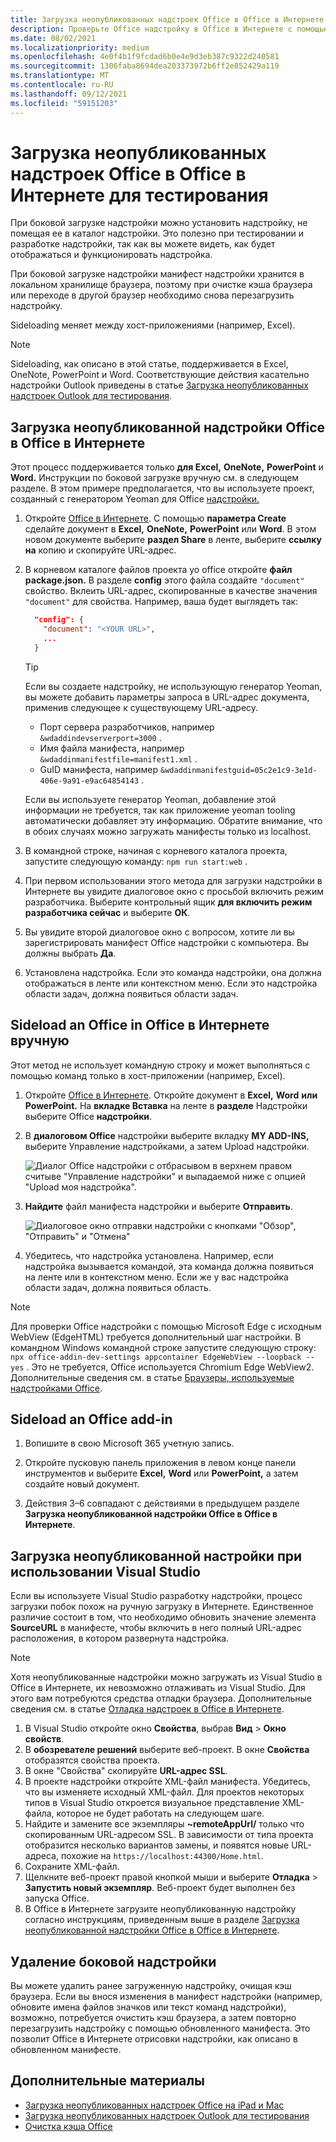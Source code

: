 ```yaml
---
title: Загрузка неопубликованных надстроек Office в Office в Интернете для тестирования
description: Проверьте Office надстройку в Office в Интернете с помощью боковой загрузки.
ms.date: 08/02/2021
ms.localizationpriority: medium
ms.openlocfilehash: 4e0f4b1f9fcdad6b0e4e9d3eb387c9322d240581
ms.sourcegitcommit: 1306faba8694dea203373972b6ff2e852429a119
ms.translationtype: MT
ms.contentlocale: ru-RU
ms.lasthandoff: 09/12/2021
ms.locfileid: "59151203"
---
```

# <a name="sideload-office-add-ins-in-office-on-the-web-for-testing"></a>Загрузка неопубликованных надстроек Office в Office в Интернете для тестирования

При боковой загрузке надстройки можно установить надстройку, не помещая ее в каталог надстройки. Это полезно при тестировании и разработке надстройки, так как вы можете видеть, как будет отображаться и функционировать надстройка.

При боковой загрузке надстройки манифест надстройки хранится в локальном хранилище браузера, поэтому при очистке кэша браузера или переходе в другой браузер необходимо снова перезагрузить надстройку.

Sideloading меняет между хост-приложениями (например, Excel).

> [!NOTE]
> Sideloading, как описано в этой статье, поддерживается в Excel, OneNote, PowerPoint и Word. Соответствующие действия касательно надстройки Outlook приведены в статье [Загрузка неопубликованных надстроек Outlook для тестирования](../outlook/sideload-outlook-add-ins-for-testing.md).

## <a name="sideload-an-office-add-in-in-office-on-the-web"></a>Загрузка неопубликованной надстройки Office в Office в Интернете

Этот процесс поддерживается только **для Excel,** **OneNote,** **PowerPoint** и **Word.** Инструкции по боковой загрузке вручную см. в следующем разделе. В этом примере предполагается, что вы используете проект, созданный с генератором Yeoman для Office [надстройки.](https://github.com/OfficeDev/generator-office)

1. Откройте [Office в Интернете](https://office.live.com/). С помощью **параметра Create** сделайте документ в **Excel,** **OneNote,** **PowerPoint** или **Word**. В этом новом документе выберите **раздел Share** в ленте, выберите **ссылку на** копию и скопируйте URL-адрес.

1. В корневом каталоге файлов проекта yo office откройте **файл package.json.** В разделе **config** этого файла создайте `"document"` свойство. Вклеить URL-адрес, скопированные в качестве значения `"document"` для свойства. Например, ваша будет выглядеть так:

    ```json
      "config": {
        "document": "<YOUR URL>",
        ...
      }
    ```

    > [!TIP]
    > Если вы создаете надстройку, не использующую генератор Yeoman, вы можете добавить параметры запроса в URL-адрес документа, применив следующее к существующему URL-адресу.
    >
    > - Порт сервера разработчиков, например `&wdaddindevserverport=3000` .
    > - Имя файла манифеста, например `&wdaddinmanifestfile=manifest1.xml` .
    > - GuID манифеста, например `&wdaddinmanifestguid=05c2e1c9-3e1d-406e-9a91-e9ac64854143` .
    >
    > Если вы используете генератор Yeoman, добавление этой информации не требуется, так как приложение yeoman tooling автоматически добавляет эту информацию.
    > Обратите внимание, что в обоих случаях можно загружать манифесты только из localhost.

1. В командной строке, начиная с корневого каталога проекта, запустите следующую команду: `npm run start:web` .

1. При первом использовании этого метода для загрузки надстройки в Интернете вы увидите диалоговое окно с просьбой включить режим разработчика. Выберите контрольный ящик **для включить режим разработчика сейчас** и выберите **ОК**.

1. Вы увидите второй диалоговое окно с вопросом, хотите ли вы зарегистрировать манифест Office надстройки с компьютера. Вы должны выбрать **Да**.

1. Установлена надстройка. Если это команда надстройки, она должна отображаться в ленте или контекстном меню. Если это надстройка области задач, должна появиться области задач.

## <a name="sideload-an-office-add-in-in-office-on-the-web-manually"></a>Sideload an Office in Office в Интернете вручную

Этот метод не использует командную строку и может выполняться с помощью команд только в хост-приложении (например, Excel).

1. Откройте [Office в Интернете](https://office.live.com/). Откройте документ в **Excel,** **Word** **или PowerPoint.** На **вкладке Вставка** на ленте в **разделе** Надстройки выберите Office **надстройки**.

1. В **диалоговом Office** надстройки выберите вкладку **MY ADD-INS,** выберите Управление надстройками, а затем Upload надстройки. 

    ![Диалог Office надстройки с отбрасывом в верхнем правом считыве "Управление надстройки" и выпадаемой ниже с опцией "Upload моя надстройка".](../images/office-add-ins-my-account.png)

1. **Найдите** файл манифеста надстройки и выберите **Отправить**.

    ![Диалоговое окно отправки надстройки с кнопками "Обзор", "Отправить" и "Отмена"](../images/upload-add-in.png)

1. Убедитесь, что надстройка установлена. Например, если надстройка вызывается командой, эта команда должна появиться на ленте или в контекстном меню. Если же у вас надстройка области задач, должна появиться область.

> [!NOTE]
> Для проверки Office надстройки с помощью Microsoft Edge с исходным WebView (EdgeHTML) требуется дополнительный шаг настройки. В командном Windows командной строке запустите следующую строку: `npx office-addin-dev-settings appcontainer EdgeWebView --loopback --yes` . Это не требуется, Office используется Chromium Edge WebView2. Дополнительные сведения см. в статье [Браузеры, используемые надстройками Office](../concepts/browsers-used-by-office-web-add-ins.md).

## <a name="sideload-an-office-add-in"></a>Sideload an Office add-in

1. Вопишите в свою Microsoft 365 учетную запись.

1. Откройте пусковую панель приложения в левом конце панели инструментов и выберите **Excel,** **Word** или **PowerPoint,** а затем создайте новый документ.

1. Действия 3–6 совпадают с действиями в предыдущем разделе **Загрузка неопубликованной надстройки Office в Office в Интернете**.

## <a name="sideload-an-add-in-when-using-visual-studio"></a>Загрузка неопубликованной настройки при использовании Visual Studio

Если вы используете Visual Studio разработку надстройки, процесс загрузки побок похож на ручную загрузку в Интернете. Единственное различие состоит в том, что необходимо обновить значение элемента **SourceURL** в манифесте, чтобы включить в него полный URL-адрес расположения, в котором развернута надстройка.

> [!NOTE]
> Хотя неопубликованные надстройки можно загружать из Visual Studio в Office в Интернете, их невозможно отлаживать из Visual Studio. Для этого вам потребуются средства отладки браузера. Дополнительные сведения см. в статье [Отладка надстроек в Office в Интернете](debug-add-ins-in-office-online.md).

1. В Visual Studio откройте окно **Свойства**, выбрав **Вид** > **Окно свойств**.
1. В **обозревателе решений** выберите веб-проект. В окне **Свойства** отобразятся свойства проекта.
1. В окне "Свойства" скопируйте **URL-адрес SSL**.
1. В проекте надстройки откройте XML-файл манифеста. Убедитесь, что вы изменяете исходный XML-файл. Для проектов некоторых типов в Visual Studio откроется визуальное представление XML-файла, которое не будет работать на следующем шаге.
1. Найдите и замените все экземпляры **~remoteAppUrl/** только что скопированным URL-адресом SSL. В зависимости от типа проекта отобразится несколько вариантов замены, и появятся новые URL-адреса, похожие на `https://localhost:44300/Home.html`.
1. Сохраните XML-файл.
1. Щелкните веб-проект правой кнопкой мыши и выберите **Отладка** > **Запустить новый экземпляр**. Веб-проект будет выполнен без запуска Office.
1. В Office в Интернете загрузите неопубликованную надстройку согласно инструкциям, приведенным выше в разделе [Загрузка неопубликованной надстройки Office в Office в Интернете](#sideload-an-office-add-in-in-office-on-the-web).

## <a name="remove-a-sideloaded-add-in"></a>Удаление боковой надстройки

Вы можете удалить ранее загруженную надстройку, очищая кэш браузера. Если вы внося изменения в манифест надстройки (например, обновите имена файлов значков или текст команд надстройки), возможно, потребуется очистить кэш браузера, а затем повторно перезагрузить надстройку с помощью обновленного манифеста. Это позволит Office в Интернете отрисовки надстройки, как описано в обновленном манифесте.

## <a name="see-also"></a>Дополнительные материалы

- [Загрузка неопубликованных надстроек Office на iPad и Mac](sideload-an-office-add-in-on-ipad-and-mac.md)
- [Загрузка неопубликованных надстроек Outlook для тестирования](../outlook/sideload-outlook-add-ins-for-testing.md)
- [Очистка кэша Office](clear-cache.md)
